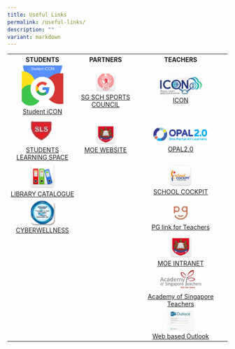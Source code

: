 ```yaml
---
title: Useful Links
permalink: /useful-links/
description: ""
variant: markdown
---
```

<table>
<tbody>
<tr>
<th style="text-align: center; width: 200px;">STUDENTS</th>
<th style="text-align: center; width: 200px;">PARTNERS</th>
<th style="text-align: center; width: 200px;">TEACHERS</th>
</tr>
<tr>
<td style="text-align: center; width: 200px;"><img style="width: 65%;" src="/images/sicon.jpg">
<div><a href="https://workspace.google.com/dashboard" target="_blank" rel="noopener">Student iCON</a></div>
</td>
<td style="text-align: center; width: 200px;">
<img style="width: 40%;" src="/images/sg.png">
<div><a href="https://nsg.moe.edu.sg/sssc" target="_blank" rel="noopener">SG SCH SPORTS COUNCIL</a></div>
</td>
<td style="text-align: center; width: 200px;">
<img style="width: 50%;" src="/images/icon.png">
<div><a href="https://icon.moe.edu.sg/" target="_blank" rel="noopener">ICON</a></div>
</td>
</tr>
<tr>
<td style="text-align: center; width: 200px;"><img style="width: 40%;" src="/images/sls.jpg">
<div><a href="https://vle.learning.moe.edu.sg/login" target="_blank" rel="noopener">STUDENTS LEARNING SPACE</a></div>
</td>
<td style="text-align: center; width: 200px;">
<img style="width: 40%;" src="/images/moe.png">
<div><a href="https://www.moe.gov.sg/" target="_blank" rel="noopener">MOE WEBSITE</a></div>
</td>
<td style="text-align: center; width: 469px;">
<img style="width: 65%;" src="/images/opal.png">
<div><a href="http://opal2.moe.edu.sg/" target="_blank" rel="noopener">OPAL2.0</a></div>
</td>
</tr>
<tr>
<td style="text-align: center; width: 200px;"><img style="width: 40%;" src="/images/lc.png">
<div><a href="https://schoolibrary.moe.edu.sg/sengkanggreenpri" target="_blank" rel="noopener">LIBRARY CATALOGUE</a></div>
</td>
<td style="text-align: center; width: 200px;"> </td>
<td style="text-align: center; width: 200px;">
<img style="width: 25%;" src="/images/sc.png">
<div><a href="https://schoolcockpit.moe.gov.sg/" target="_blank" rel="noopener">SCHOOL COCKPIT</a></div>
</td>
</tr>
<tr>
<td style="text-align: center; width: 200px;">
<img style="width: 40%;" src="/images/cw.png">
<div><a href="https://www.csa.gov.sg/gosafeonline/" target="_blank" rel="noopener">CYBERWELLNESS</a></div>
</td>
<td style="text-align: center; width: 200px;"> </td>
<td style="text-align: center; width: 200px;">
<img style="width: 25%;" src="/images/pg.jpg">
<div><a href="https://pg.moe.edu.sg/" target="_blank" rel="noopener">PG link for Teachers</a></div>
</td>
</tr>
<tr>
<td style="text-align: center; width: 200px;">&nbsp;</td>
<td style="text-align: center; width: 200px;">&nbsp;</td>
<td style="text-align: center; width: 200px;"><img style="width: 25%;" src="/images/moe.png">
<div><a href="https://intranet.moe.gov.sg/" target="_blank" rel="noopener">MOE INTRANET</a></div>
</td>
</tr>
<tr>
<td style="text-align: center; width: 200px;">&nbsp;</td>
<td style="text-align: center; width: 200px;">&nbsp;</td>
<td style="text-align: center; width: 20px;"><img style="width: 50%;" src="/images/acad.jpg">
<div><a href="https://academyofsingaporeteachers.moe.edu.sg/" target="_blank" rel="noopener">Academy of Singapore Teachers</a></div>
</td>
</tr>
<tr>
<td style="text-align: center; width: 200px;">&nbsp;</td>
<td style="text-align: center; width: 200px;">&nbsp;</td>
<td style="text-align: center; width: 200px;">
<img style="width: 30%;" src="/images/web.jpg">
<div><a href="[Outlook (schools.gov.sg)]https://schools.gov.sg/owa/" target="_blank" rel="noopener">Web based Outlook</a></div>
</td>
</tr>
</tbody>
</table>